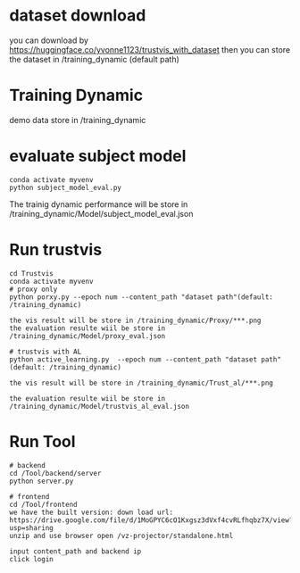 # dataset download
you can download by https://huggingface.co/yvonne1123/trustvis_with_dataset
then you can store the dataset in /training_dynamic (default path)

# Training Dynamic

demo data store in /training_dynamic
# evaluate subject model


```
conda activate myvenv
python subject_model_eval.py
```
The trainig dynamic performance will be store in /training_dynamic/Model/subject_model_eval.json


# Run trustvis 
```
cd Trustvis
conda activate myvenv
# proxy only
python porxy.py --epoch num --content_path "dataset path"(default: /training_dynamic)

the vis result will be store in /training_dynamic/Proxy/***.png
the evaluation resulte wiil be store in /training_dynamic/Model/proxy_eval.json

# trustvis with AL
python active_learning.py  --epoch num --content_path "dataset path"(default: /training_dynamic)

the vis result will be store in /training_dynamic/Trust_al/***.png

the evaluation resulte wiil be store in /training_dynamic/Model/trustvis_al_eval.json

```
# Run Tool

```
# backend
cd /Tool/backend/server
python server.py

# frontend
cd /Tool/frontend
we have the built version: down load url: https://drive.google.com/file/d/1MoGPYC6cO1Kxgsz3dVxf4cvRLfhqbz7X/view?usp=sharing 
unzip and use browser open /vz-projector/standalone.html

input content_path and backend ip
click login 
```